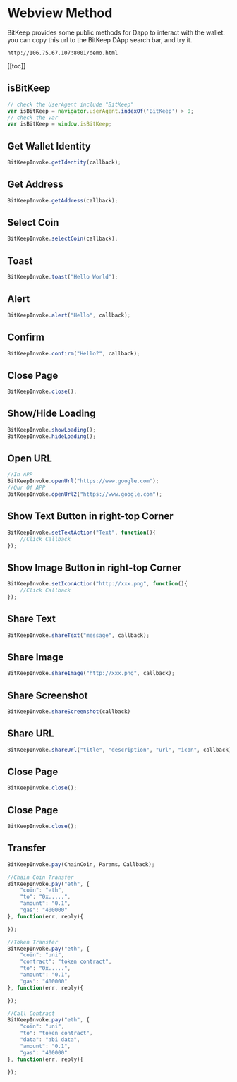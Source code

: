 # Webview Method

BitKeep provides some public methods for Dapp to interact with the wallet. you can copy this url to the BitKeep DApp search bar, and try it. 

`http://106.75.67.107:8001/demo.html`


[[toc]]

## isBitKeep

```javascript
// check the UserAgent include "BitKeep"
var isBitKeep = navigator.userAgent.indexOf('BitKeep') > 0;
// check the var
var isBitKeep = window.isBitKeep;
```

## Get Wallet Identity
```javascript
BitKeepInvoke.getIdentity(callback);
```

## Get Address
```javascript
BitKeepInvoke.getAddress(callback);
```

## Select Coin
```javascript
BitKeepInvoke.selectCoin(callback);
```

## Toast
```javascript
BitKeepInvoke.toast("Hello World");
```

## Alert
```javascript
BitKeepInvoke.alert("Hello", callback);
```

## Confirm
```javascript
BitKeepInvoke.confirm("Hello?", callback);
```

## Close Page
```javascript
BitKeepInvoke.close();
```

## Show/Hide Loading
```javascript
BitKeepInvoke.showLoading();
BitKeepInvoke.hideLoading();
```

## Open URL
```javascript
//In APP
BitKeepInvoke.openUrl("https://www.google.com");
//Our Of APP
BitKeepInvoke.openUrl2("https://www.google.com");
```

## Show Text Button in right-top Corner
```javascript
BitKeepInvoke.setTextAction("Text", function(){
    //Click Callback
});
```

## Show Image Button in right-top Corner
```javascript
BitKeepInvoke.setIconAction("http://xxx.png", function(){
    //Click Callback
});
```

## Share Text
```javascript
BitKeepInvoke.shareText("message", callback);
```

## Share Image
```javascript
BitKeepInvoke.shareImage("http://xxx.png", callback);
```

## Share Screenshot
```javascript
BitKeepInvoke.shareScreenshot(callback)
```

## Share URL
```javascript
BitKeepInvoke.shareUrl("title", "description", "url", "icon", callback);
```

## Close Page
```javascript
BitKeepInvoke.close();
```

## Close Page
```javascript
BitKeepInvoke.close();
```

## Transfer
```javascript
BitKeepInvoke.pay(ChainCoin, Params，Callback);

//Chain Coin Transfer
BitKeepInvoke.pay("eth", {
    "coin": "eth",
    "to": "0x.....",
    "amount": "0.1",
    "gas": "400000"
}, function(err, reply){

});

//Token Transfer
BitKeepInvoke.pay("eth", {
    "coin": "uni",
    "contract": "token contract",
    "to": "0x.....",
    "amount": "0.1",
    "gas": "400000"
}, function(err, reply){

});

//Call Contract
BitKeepInvoke.pay("eth", {
    "coin": "uni",
    "to": "token contract",
    "data": "abi data",
    "amount": "0.1",
    "gas": "400000"
}, function(err, reply){

});
```







